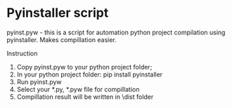 # Pyinstaller script

pyinst.pyw - this is a script for automation python project compilation using pyinstaller.
Makes compillation easier.

Instruction

1. Copy pyinst.pyw to your python project folder;
2. In your python project folder: pip install pyinstaller
3. Run pyinst.pyw
4. Select your *.py, *.pyw file for compillation
5. Compillation result will be written in \dist folder
